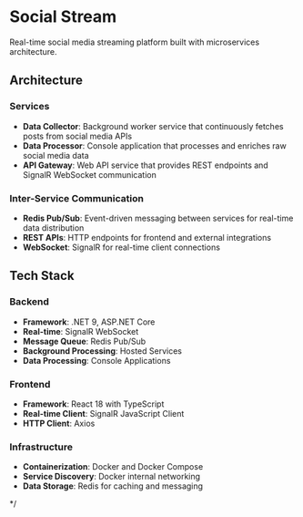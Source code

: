 # Social Stream

Real-time social media streaming platform built with microservices architecture.

## Architecture

### Services
- **Data Collector**: Background worker service that continuously fetches posts from social media APIs
- **Data Processor**: Console application that processes and enriches raw social media data  
- **API Gateway**: Web API service that provides REST endpoints and SignalR WebSocket communication

### Inter-Service Communication
- **Redis Pub/Sub**: Event-driven messaging between services for real-time data distribution
- **REST APIs**: HTTP endpoints for frontend and external integrations
- **WebSocket**: SignalR for real-time client connections

## Tech Stack

### Backend
- **Framework**: .NET 9, ASP.NET Core
- **Real-time**: SignalR WebSocket
- **Message Queue**: Redis Pub/Sub  
- **Background Processing**: Hosted Services
- **Data Processing**: Console Applications

### Frontend  
- **Framework**: React 18 with TypeScript
- **Real-time Client**: SignalR JavaScript Client
- **HTTP Client**: Axios

### Infrastructure
- **Containerization**: Docker and Docker Compose
- **Service Discovery**: Docker internal networking
- **Data Storage**: Redis for caching and messaging


*/
